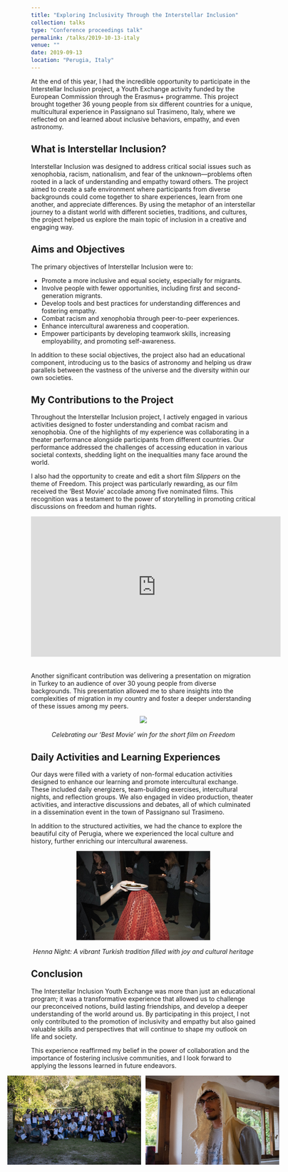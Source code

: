 ```yaml
---
title: "Exploring Inclusivity Through the Interstellar Inclusion"
collection: talks
type: "Conference proceedings talk"
permalink: /talks/2019-10-13-italy
venue: ""
date: 2019-09-13
location: "Perugia, Italy"
---
```


At the end of this year, I had the incredible opportunity to participate in the Interstellar Inclusion project, a Youth Exchange activity funded by the European Commission through the Erasmus+ programme. This project brought together 36 young people from six different countries for a unique, multicultural experience in Passignano sul Trasimeno, Italy, where we reflected on and learned about inclusive behaviors, empathy, and even astronomy.

## **What is Interstellar Inclusion?**

Interstellar Inclusion was designed to address critical social issues such as xenophobia, racism, nationalism, and fear of the unknown—problems often rooted in a lack of understanding and empathy toward others. The project aimed to create a safe environment where participants from diverse backgrounds could come together to share experiences, learn from one another, and appreciate differences. By using the metaphor of an interstellar journey to a distant world with different societies, traditions, and cultures, the project helped us explore the main topic of inclusion in a creative and engaging way.

## **Aims and Objectives**

The primary objectives of Interstellar Inclusion were to:
- Promote a more inclusive and equal society, especially for migrants.
- Involve people with fewer opportunities, including first and second-generation migrants.
- Develop tools and best practices for understanding differences and fostering empathy.
- Combat racism and xenophobia through peer-to-peer experiences.
- Enhance intercultural awareness and cooperation.
- Empower participants by developing teamwork skills, increasing employability, and promoting self-awareness.

In addition to these social objectives, the project also had an educational component, introducing us to the basics of astronomy and helping us draw parallels between the vastness of the universe and the diversity within our own societies.

## **My Contributions to the Project**

Throughout the Interstellar Inclusion project, I actively engaged in various activities designed to foster understanding and combat racism and xenophobia. One of the highlights of my experience was collaborating in a theater performance alongside participants from different countries. Our performance addressed the challenges of accessing education in various societal contexts, shedding light on the inequalities many face around the world.

I also had the opportunity to create and edit a short film _Slippers_ on the theme of Freedom. This project was particularly rewarding, as our film received the ‘Best Movie’ accolade among five nominated films. This recognition was a testament to the power of storytelling in promoting critical discussions on freedom and human rights.

<div style="text-align: center;">
    <iframe width="560" height="315" src="https://www.youtube.com/embed/GMyGoZCEH04" frameborder="0" allowfullscreen></iframe>
</div>

<br>

Another significant contribution was delivering a presentation on migration in Turkey to an audience of over 30 young people from diverse backgrounds. This presentation allowed me to share insights into the complexities of migration in my country and foster a deeper understanding of these issues among my peers.

<div style="text-align: center;">
    <img src="/images/italy_oscar.JPG" style="max-width: 300px; height: auto;">
    <p><em>Celebrating our ‘Best Movie’ win for the short film on Freedom</em></p>
</div>

## **Daily Activities and Learning Experiences**

Our days were filled with a variety of non-formal education activities designed to enhance our learning and promote intercultural exchange. These included daily energizers, team-building exercises, intercultural nights, and reflection groups. We also engaged in video production, theater activities, and interactive discussions and debates, all of which culminated in a dissemination event in the town of Passignano sul Trasimeno.

In addition to the structured activities, we had the chance to explore the beautiful city of Perugia, where we experienced the local culture and history, further enriching our intercultural awareness.

<div style="text-align: center;">
    <img src="/images/italy_henna.JPG" style="max-width: 300px; height: auto;">
    <p><em>Henna Night: A vibrant Turkish tradition filled with joy and cultural heritage</em></p>
</div>

## **Conclusion**

The Interstellar Inclusion Youth Exchange was more than just an educational program; it was a transformative experience that allowed us to challenge our preconceived notions, build lasting friendships, and develop a deeper understanding of the world around us. By participating in this project, I not only contributed to the promotion of inclusivity and empathy but also gained valuable skills and perspectives that will continue to shape my outlook on life and society.

This experience reaffirmed my belief in the power of collaboration and the importance of fostering inclusive communities, and I look forward to applying the lessons learned in future endeavors.

<div style="display: flex; justify-content: center; gap: 10px;">
    <div style="text-align: center;">
        <img src="/images/italy_last_day.JPG" style="max-width: 300px; height: auto;">
    </div>
    <div style="text-align: center;">
        <img src="/images/italy_me.JPG" style="max-width: 300px; height: auto;">
    </div>
</div>
